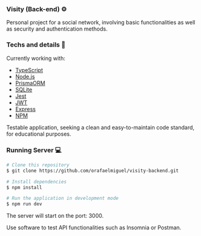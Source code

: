 ### Visity (Back-end) ⚙️

Personal project for a social network, involving basic functionalities as well as security and authentication methods.

### Techs and details 🔧

Currently working with: 

- [TypeScript](https://www.typescriptlang.org/docs/)
- [Node.js](https://nodejs.org/en/)
- [PrismaORM](https://www.prisma.io/docs)
- [SQLite](https://www.sqlite.org/docs.html)
- [Jest](https://jestjs.io/pt-BR/docs/getting-started)
- [JWT](https://jwt.io/introduction)
- [Express](https://expressjs.com/pt-br/)
- [NPM](https://docs.npmjs.com/)

Testable application, seeking a clean and easy-to-maintain code standard, for educational purposes.

### Running Server 💻

```bash
# Clone this repository
$ git clone https://github.com/orafaelmiguel/visity-backend.git

# Install dependencies
$ npm install

# Run the application in development mode
$ npm run dev
```
The server will start on the port: 3000.

Use software to test API functionalities such as Insomnia or Postman.

